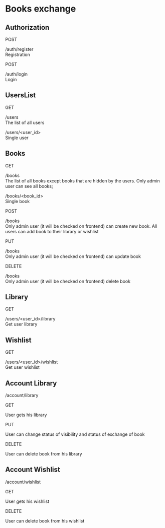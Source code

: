 # Books exchange

## Authorization

POST

/auth/register  
Registration

POST

/auth/login  
Login

## UsersList

GET

/users  
The list of all users

/users/<user_id>  
Single user

## Books

GET

/books  
The list of all books except books that are hidden by the users. 
Only admin user can see all books;

/books/<book_id>  
Single book

POST

/books  
Only admin user (it will be checked on frontend) can create new book. 
All users can add book to their library or wishlist

PUT

/books  
Only admin user (it will be checked on frontend) can update book

DELETE

/books  
Only admin user (it will be checked on frontend) delete book

## Library

GET

/users/<user_id>/library  
Get user library

## Wishlist

GET

/users/<user_id>/wishlist  
Get user wishlist

## Account Library

/account/library

GET

User gets his library

PUT

User can change status of visibility and status of exchange of book

DELETE

User can delete book from his library

## Account Wishlist

/account/wishlist

GET

User gets his wishlist

DELETE

User can delete book from his wishlist
